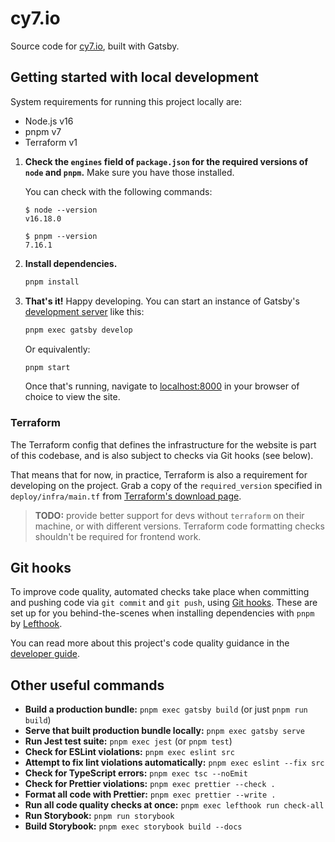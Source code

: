 # cy7.io

Source code for [cy7.io](https://cy7.io), built with Gatsby.

## Getting started with local development

System requirements for running this project locally are:

- Node.js v16
- pnpm v7
- Terraform v1

1. **Check the `engines` field of `package.json` for the required versions of `node` and `pnpm`.** Make sure you have those installed.

   You can check with the following commands:

   ```
   $ node --version
   v16.18.0

   $ pnpm --version
   7.16.1
   ```

2. **Install dependencies.**

   ```bash
   pnpm install
   ```

3. **That's it!** Happy developing. You can start an instance of Gatsby's [development server](https://www.gatsbyjs.com/docs/tutorial/part-1/#run-your-site-locally) like this:

   ```bash
   pnpm exec gatsby develop
   ```

   Or equivalently:

   ```bash
   pnpm start
   ```

   Once that's running, navigate to [localhost:8000](http://localhost:8000/) in your browser of choice to view the site.

### Terraform

The Terraform config that defines the infrastructure for the website is part of this codebase, and is also subject to checks via Git hooks (see below).

That means that for now, in practice, Terraform is also a requirement for developing on the project. Grab a copy of the `required_version` specified in `deploy/infra/main.tf` from [Terraform's download page](https://www.terraform.io/downloads.html).

> **TODO:** provide better support for devs without `terraform` on their machine, or with different versions. Terraform code formatting checks shouldn't be required for frontend work.

## Git hooks

To improve code quality, automated checks take place when committing and pushing code via `git commit` and `git push`, using [Git hooks](https://www.atlassian.com/git/tutorials/git-hooks). These are set up for you behind-the-scenes when installing dependencies with `pnpm` by [Lefthook](https://github.com/evilmartians/lefthook).

You can read more about this project's code quality guidance in the [developer guide](https://storybook.cy7.io/?path=/docs/guides-code-quality--page).

## Other useful commands

- **Build a production bundle:** `pnpm exec gatsby build` (or just `pnpm run build`)
- **Serve that built production bundle locally:** `pnpm exec gatsby serve`
- **Run Jest test suite:** `pnpm exec jest` (or `pnpm test`)
- **Check for ESLint violations:** `pnpm exec eslint src`
- **Attempt to fix lint violations automatically:** `pnpm exec eslint --fix src`
- **Check for TypeScript errors:** `pnpm exec tsc --noEmit`
- **Check for Prettier violations:** `pnpm exec prettier --check .`
- **Format all code with Prettier:** `pnpm exec prettier --write .`
- **Run all code quality checks at once:** `pnpm exec lefthook run check-all`
- **Run Storybook:** `pnpm run storybook`
- **Build Storybook:** `pnpm exec storybook build --docs`
